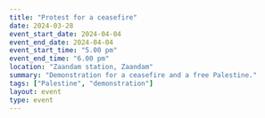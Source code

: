 ```yaml
---
title: "Protest for a ceasefire"
date: 2024-03-28
event_start_date: 2024-04-04
event_end_date: 2024-04-04
event_start_time: "5.00 pm"
event_end_time: "6.00 pm"
location: "Zaandam station, Zaandam"
summary: "Demonstration for a ceasefire and a free Palestine."
tags: ["Palestine", "demonstration"]
layout: event
type: event
---
```


